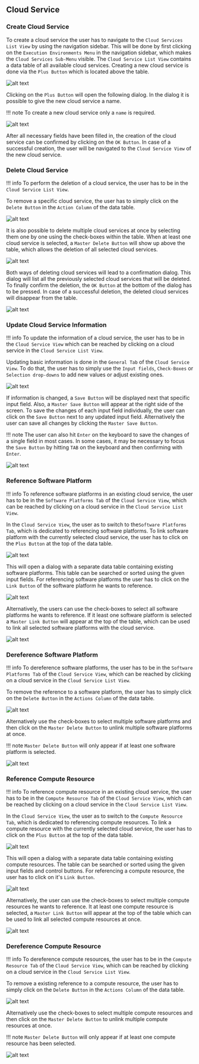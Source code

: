 ## Cloud Service 
### Create Cloud Service

To create a cloud service the user has to navigate to the ``Cloud Services List View`` by using the navigation sidebar. 
This will be done by first clicking on the ``Execution Environments Menu`` in the navigation sidebar, which makes the ``Cloud Services Sub-Menu`` visible.
The ``Cloud Service List View`` contains a data table of all available cloud services. Creating a new cloud service is done via the ``Plus Button`` which is located above the table.

![alt text](./../images/cloud_service/Create_Cloud-Service_-_Step_1.png "Open Creation Dialog")

Clicking on the ``Plus Button`` will open the following dialog.
In the dialog it is possible to give the new cloud service a name.

!!! note 
    To create a new cloud service only a ``name`` is required.

![alt text](./../images/cloud_service/Create_Cloud-Service_-_Step_2.png "Fill Creation Dialog Input")

After all necessary fields have been filled in, the creation of the cloud service can be confirmed by clicking on the ``OK Button``. In case of a successful creation, the user will be navigated to the ``Cloud Service View`` of the new cloud service.

### Delete Cloud Service

!!! info 
    To perform the deletion of a cloud service, the user has to be in the ``Cloud Service List View``.
	
To remove a specific cloud service, the user has to simply click on the ``Delete Button`` in the ``Action Column`` of the data table.

![alt text](./../images/cloud_service/Delete_Cloud-Service_-_Step_1.png "Delete single cloud service")

It is also possible to delete multiple cloud services at once by selecting them one by one using the check-boxes within the table. When at least one cloud service is selected, a ``Master Delete Button`` will show up above the table, which allows the deletion of all selected cloud services.

![alt text](./../images/cloud_service/Delete_Cloud-Service_-_Step_2.png "Delete multiple cloud service")

Both ways of deleting cloud services will lead to a confirmation dialog. This dialog will list all the previously selected cloud services that will be deleted. To finally confirm the deletion, the ``OK Button`` at the bottom of the dialog has to be pressed. In case of a successful deletion, the deleted cloud services will disappear from the table.

![alt text](./../images/cloud_service/Delete_Publication_-_Step_3.png "Confirm deletion")

### Update Cloud Service Information

!!! info 
    To update the information of a cloud service, the user has to be in the ``Cloud Service View`` which can be reached by clicking on a cloud service in the ``Cloud Service List View``.

Updating basic information is done in the ``General Tab`` of the ``Cloud Service View``. To do that, the user has to simply use the ``Input fields``, ``Check-Boxes`` or ``Selection drop-downs`` to add new values or adjust existing ones.

![alt text](./../images/cloud_service/Update_Cloud_Service_Properties_-_Step_1.png "'General Tab' of the 'Cloud Service View'")

If information is changed, a ``Save Button`` will be displayed next that specific input field. Also, a ``Master Save Button`` will appear at the right side of the screen. To save the changes of each input field individually, the user can click on the ``Save Button`` next to any updated input field. Alternatively the user can save all changes by clicking the ``Master Save Button``.

!!! note 
    The user can also hit ``Enter`` on the keyboard to save the changes of a single field in most cases. In some cases, it may be necessary to focus the ``Save Button`` by hitting ``TAB`` on the keyboard and then confirming with ``Enter``.

![alt text](./../images/cloud_service/Update_Cloud_Service_Properties_-_Step_2.png "Saving the changes")

### Reference Software Platform

!!! info
    To reference software platforms in an existing cloud service, the user has to be in the ``Software Platforms Tab`` of the ``Cloud Service View``, which can be reached by clicking on a cloud service in the ``Cloud Service List View``.

In the ``Cloud Service View``, the user as to switch to the``Software Platforms Tab``, which is dedicated to referencing software platforms.
To link software platform with the currently selected cloud service, the user has to click on the ``Plus Button`` at the top of the data table.

![alt text](./../images/cloud_service/Link_Software_Platform_-_Step_1.png "Open Link Dialog")

This will open a dialog with a separate data table containing existing software platforms.
This table can be searched or sorted using the given input fields.
For referencing software platforms the user has to click on the ``Link Button`` of the software platform he wants to reference.

![alt text](./../images/cloud_service/Link_Software_Platform_-_Step_2.png  "Link single software platform")

Alternatively, the users can use the check-boxes to select all software platforms he wants to reference. 
If it least one software platform is selected a ``Master Link Button`` will appear at the top of the table, which can be used to link all selected software platforms with the cloud service.

![alt text](./../images/cloud_service/Link_Software_Platform_-_Step_2.1.png  "Link multiple software platforms")

### Dereference Software Platform

!!! info 
    To dereference software platforms, the user has to be in the ``Software Platforms Tab`` of the ``Cloud Service View``, which can be reached by clicking on a cloud service in the ``Cloud Service List View``.
	
To remove the reference to a software platform, the user has to simply click on the ``Delete Button`` in the ``Actions Column`` of the data table.

![alt text](./../images/cloud_service/Unlink_Software_Platform_-_Step_1.png "Dereference single software platform")

Alternatively use the check-boxes to select multiple software platforms and then click on the ``Master Delete Button`` to unlink multiple software platforms at once.

!!! note 
    ``Master Delete Button`` will only appear if at least one software platform is selected.

![alt text](./../images/cloud_service/Unlink_Software_Platform_-_Step_2.png "Dereference multiple software platform")

### Reference Compute Resource

!!! info
    To reference compute resource in an existing cloud service, the user has to be in the ``Compute Resource Tab`` of the ``Cloud Service View``, which can be reached by clicking on a cloud service in the ``Cloud Service List View``.

In the ``Cloud Service View``, the user as to switch to the ``Compute Resource Tab``, which is dedicated to referencing compute resources.
To link a compute resource with the currently selected cloud service, the user has to click on the ``Plus Button`` at the top of the data table.

![alt text](./../images/cloud_service/Link_Compute_Rescource_-_Step_1.png "Open Link Dialog")

This will open a dialog with a separate data table containing existing compute resources.
The table can be searched or sorted using the given input fields and control buttons.
For referencing a compute resource, the user has to click on it's ``Link Button``.

![alt text](./../images/cloud_service/Link_Compute_Rescource_-_Step_2.png  "Link single compute resource")

Alternatively, the user can use the check-boxes to select multiple compute resources he wants to reference. 
It at least one compute resource is selected, a ``Master Link Button`` will appear at the top of the table which can be used to link all selected compute resources at once.

![alt text](./../images/cloud_service/Link_Compute_Rescource_-_Step_2.1.png  "Link multiple compute resources")

### Dereference Compute Resource

!!! info 
    To dereference compute resources, the user has to be in the ``Compute Resource Tab`` of the ``Cloud Service View``, which can be reached by clicking on a cloud service in the ``Cloud Service List View``.
	
To remove a existing reference to a compute resource, the user has to simply click on the ``Delete Button`` in the ``Actions Column`` of the data table.

![alt text](./../images/cloud_service/Unlink_Compute_Resource_-_Step_1.png "Dereference single compute resource")

Alternatively use the check-boxes to select multiple compute resources and then click on the ``Master Delete Button`` to unlink multiple compute resources at once.

!!! note 
    ``Master Delete Button`` will only appear if at least one compute resource has been selected.

![alt text](./../images/cloud_service/Unlink_Compute_Resource_-_Step_2.png "Dereference multiple compute resource")